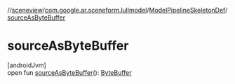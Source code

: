 //[sceneview](../../../index.md)/[com.google.ar.sceneform.lullmodel](../index.md)/[ModelPipelineSkeletonDef](index.md)/[sourceAsByteBuffer](source-as-byte-buffer.md)

# sourceAsByteBuffer

[androidJvm]\
open fun [sourceAsByteBuffer](source-as-byte-buffer.md)(): [ByteBuffer](https://developer.android.com/reference/kotlin/java/nio/ByteBuffer.html)
